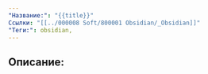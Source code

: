 ```yaml
---
"Название:": "{{title}}"
Ссылки: "[[../000008 Soft/800001 Obsidian/_Obsidian]]"
"Теги:": obsidian,
---
```

## Описание: 